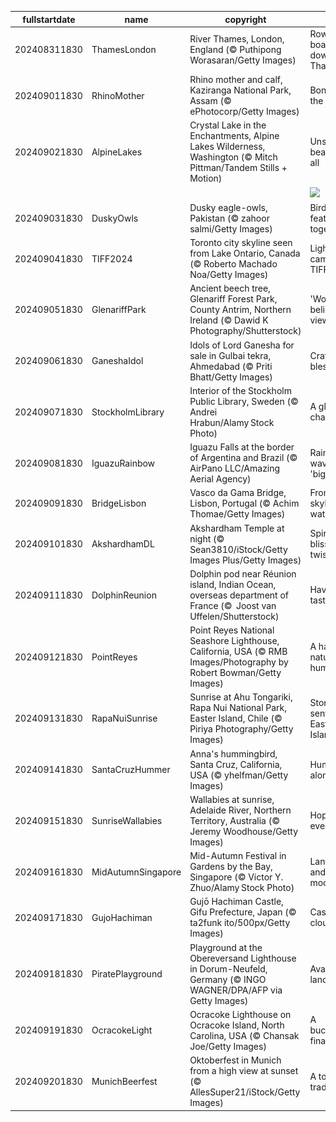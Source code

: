 |fullstartdate|name|copyright|title|image|
|--|--|--|--|--|
202408311830|ThamesLondon|River Thames, London, England (© Puthipong Worasaran/Getty Images)|Row your boat gently down the Thames|![](/en-IN/2024/09/202408311830ThamesLondon.jpg)|
202409011830|RhinoMother|Rhino mother and calf, Kaziranga National Park, Assam (© ePhotocorp/Getty Images)|Bonding in the bush|![](/en-IN/2024/09/202409011830RhinoMother.jpg)|
202409021830|AlpineLakes|Crystal Lake in the Enchantments, Alpine Lakes Wilderness, Washington (© Mitch Pittman/Tandem Stills + Motion)|Unspoiled beauty for all|![](/en-IN/2024/09/202409021830AlpineLakes.jpg)|
||||![](/en-IN/2024/09/.jpg)|
202409031830|DuskyOwls|Dusky eagle-owls, Pakistan (© zahoor salmi/Getty Images)|Birds of a feather hoot together|![](/en-IN/2024/09/202409031830DuskyOwls.jpg)|
202409041830|TIFF2024|Toronto city skyline seen from Lake Ontario, Canada (© Roberto Machado Noa/Getty Images)|Lights, camera, TIFF '24!|![](/en-IN/2024/09/202409041830TIFF2024.jpg)|
202409051830|GlenariffPark|Ancient beech tree, Glenariff Forest Park, County Antrim, Northern Ireland (© Dawid K Photography/Shutterstock)|'Wood' you believe this view?|![](/en-IN/2024/09/202409051830GlenariffPark.jpg)|
202409061830|GaneshaIdol|Idols of Lord Ganesha for sale in Gulbai tekra, Ahmedabad (© Priti Bhatt/Getty Images)|Crafted blessings|![](/en-IN/2024/09/202409061830GaneshaIdol.jpg)|
202409071830|StockholmLibrary|Interior of the Stockholm Public Library, Sweden (© Andrei Hrabun/Alamy Stock Photo)|A global chapter|![](/en-IN/2024/09/202409071830StockholmLibrary.jpg)|
202409081830|IguazuRainbow|Iguazu Falls at the border of Argentina and Brazil (© AirPano LLC/Amazing Aerial Agency)|Rainbow waves in 'big water'|![](/en-IN/2024/09/202409081830IguazuRainbow.jpg)|
202409091830|BridgeLisbon|Vasco da Gama Bridge, Lisbon, Portugal (© Achim Thomae/Getty Images)|From skyline to water|![](/en-IN/2024/09/202409091830BridgeLisbon.jpg)|
202409101830|AkshardhamDL|Akshardham Temple at night (© Sean3810/iStock/Getty Images Plus/Getty Images)|Spiritual bliss with a twist|![](/en-IN/2024/09/202409101830AkshardhamDL.jpg)|
202409111830|DolphinReunion|Dolphin pod near Réunion island, Indian Ocean, overseas department of France (©  Joost van Uffelen/Shutterstock)|Have a fin-tastic day|![](/en-IN/2024/09/202409111830DolphinReunion.jpg)|
202409121830|PointReyes|Point Reyes National Seashore Lighthouse, California, USA (© RMB Images/Photography by Robert Bowman/Getty Images)|A haven for nature and humans|![](/en-IN/2024/09/202409121830PointReyes.jpg)|
202409131830|RapaNuiSunrise|Sunrise at Ahu Tongariki, Rapa Nui National Park, Easter Island, Chile (© Piriya Photography/Getty Images)|Stone sentinels of Easter Island|![](/en-IN/2024/09/202409131830RapaNuiSunrise.jpg)|
202409141830|SantaCruzHummer|Anna's hummingbird, Santa Cruz, California, USA (© yhelfman/Getty Images)|Humming along|![](/en-IN/2024/09/202409141830SantaCruzHummer.jpg)|
202409151830|SunriseWallabies|Wallabies at sunrise, Adelaide River, Northern Territory, Australia (© Jeremy Woodhouse/Getty Images)|Hoppily ever after|![](/en-IN/2024/09/202409151830SunriseWallabies.jpg)|
202409161830|MidAutumnSingapore|Mid-Autumn Festival in Gardens by the Bay, Singapore (© Victor Y. Zhuo/Alamy Stock Photo)|Lanterns and mooncakes|![](/en-IN/2024/09/202409161830MidAutumnSingapore.jpg)|
202409171830|GujoHachiman|Gujō Hachiman Castle, Gifu Prefecture, Japan (© ta2funk ito/500px/Getty Images)|Castle in the clouds|![](/en-IN/2024/09/202409171830GujoHachiman.jpg)|
202409181830|PiratePlayground|Playground at the Obereversand Lighthouse in Dorum-Neufeld, Germany (© INGO WAGNER/DPA/AFP via Getty Images)|Avast, landlubbers!|![](/en-IN/2024/09/202409181830PiratePlayground.jpg)|
202409191830|OcracokeLight|Ocracoke Lighthouse on Ocracoke Island, North Carolina, USA (© Chansak Joe/Getty Images)|A buccaneer's final haven|![](/en-IN/2024/09/202409191830OcracokeLight.jpg)|
202409201830|MunichBeerfest|Oktoberfest in Munich from a high view at sunset (© AllesSuper21/iStock/Getty Images)|A toast to traditions|![](/en-IN/2024/09/202409201830MunichBeerfest.jpg)|
